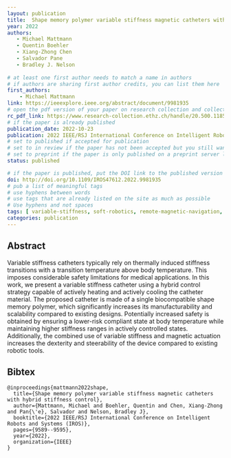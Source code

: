 ```yaml
---
layout: publication
title:  Shape memory polymer variable stiffness magnetic catheters with hybrid stiffness control
year: 2022 
authors: 
   - Michael Mattmann
   - Quentin Boehler
   - Xiang-Zhong Chen 
   - Salvador Pane
   - Bradley J. Nelson
   
# at least one first author needs to match a name in authors
# if authors are sharing first author credits, you can list them here
first_authors: 
    - Michael Mattmann
link: https://ieeexplore.ieee.org/abstract/document/9981935
# open the pdf version of your paper on research collection and collect the link there
rc_pdf_link: https://www.research-collection.ethz.ch/handle/20.500.11850/588302
# if the paper is already published
publication_date: 2022-10-23
publication: 2022 IEEE/RSJ International Conference on Intelligent Robots and Systems (IROS)
# set to published if accepted for publication
# set to in review if the paper has not been accepted but you still want a web presence for it
# set to preprint if the paper is only published on a preprint server like arxiv
status: published

# if the paper is published, put the DOI link to the published version
doi: http://doi.org/10.1109/IROS47612.2022.9981935
# pub a list of meaningful tags
# use hyphens between words
# use tags that are already listed on the site as much as possible
# Use hyphens and not spaces
tags: [ variable-stiffness, soft-robotics, remote-magnetic-navigation, medical-robotics,magnetic-catheters]
categories: publication
---
```





## Abstract ##
Variable stiffness catheters typically rely on thermally induced stiffness transitions with a transition temperature above body temperature. This imposes considerable safety limitations for medical applications. In this work, we present a variable stiffness catheter using a hybrid control strategy capable of actively heating and actively cooling the catheter material. The proposed catheter is made of a single biocompatible shape memory polymer, which significantly increases its manufacturability and scalability compared to existing designs. Potentially increased safety is obtained by ensuring a lower-risk compliant state at body temperature while maintaining higher stiffness ranges in actively controlled states. Additionally, the combined use of variable stiffness and magnetic actuation increases the dexterity and steerability of the device compared to existing robotic tools.


## Bibtex ##
~~~
@inproceedings{mattmann2022shape,
  title={Shape memory polymer variable stiffness magnetic catheters with hybrid stiffness control},
  author={Mattmann, Michael and Boehler, Quentin and Chen, Xiang-Zhong and Pan{\'e}, Salvador and Nelson, Bradley J},
  booktitle={2022 IEEE/RSJ International Conference on Intelligent Robots and Systems (IROS)},
  pages={9589--9595},
  year={2022},
  organization={IEEE}
}
~~~
